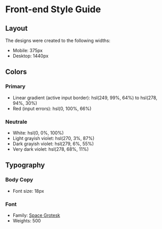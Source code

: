 # Front-end Style Guide

## Layout

The designs were created to the following widths:

- Mobile: 375px
- Desktop: 1440px

## Colors

### Primary

- Linear gradient (active input border): hsl(249, 99%, 64%) to hsl(278, 94%, 30%)
- Red (input errors): hsl(0, 100%, 66%)

### Neutrale

- White: hsl(0, 0%, 100%)
- Light grayish violet: hsl(270, 3%, 87%)
- Dark grayish violet: hsl(279, 6%, 55%)
- Very dark violet: hsl(278, 68%, 11%)

## Typography

### Body Copy

- Font size: 18px

### Font

- Family: [Space Grotesk](https://fonts.google.com/specimen/Space+Grotesk)
- Weights: 500
